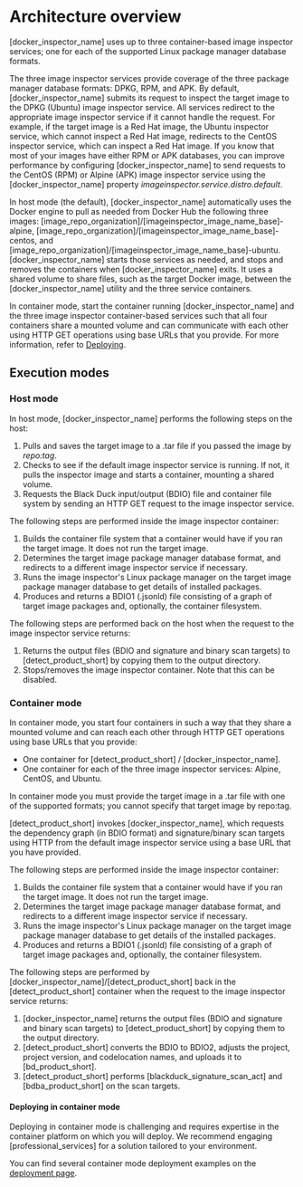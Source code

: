 # Architecture overview

[docker_inspector_name] uses up to three container-based image inspector services; 
one for each of the supported Linux package manager database formats.

The three image inspector services provide coverage of the three package manager database formats: DPKG, RPM, and APK.
By default, [docker_inspector_name] submits its request to inspect the target image to the DPKG (Ubuntu) image inspector service. All services 
redirect to the appropriate image inspector service if it cannot handle the request. For example,
if the target image is a Red Hat image, the Ubuntu inspector service, which cannot inspect a Red Hat image, 
redirects to the CentOS inspector
service, which can inspect a Red Hat image. If you know
that most of your images have either RPM or APK databases, you can improve performance by configuring
[docker_inspector_name] to send requests to the CentOS (RPM) or Alpine (APK) image inspector service using
the [docker_inspector_name] property *imageinspector.service.distro.default*.

In host mode (the default), [docker_inspector_name] automatically uses the Docker engine to pull as
needed from Docker Hub
the following three images: [image_repo_organization]/[imageinspector_image_name_base]-alpine, 
[image_repo_organization]/[imageinspector_image_name_base]-centos, and [image_repo_organization]/[imageinspector_image_name_base]-ubuntu.
[docker_inspector_name] starts those services as needed,
and stops and removes the containers when [docker_inspector_name] exits. It uses a shared volume to share files, such as the target Docker image,
between the [docker_inspector_name] utility and the three service containers.

In container mode, start the container running [docker_inspector_name] and the three image inspector container-based services such that
all four containers share a mounted volume and can communicate with each other using HTTP GET operations using base URLs that you provide.
For more information, refer to [Deploying](deployment.md).

## Execution modes

### Host mode

In host mode, [docker_inspector_name] performs the following steps on the host:

1. Pulls and saves the target image to a .tar file if you passed the image by *repo:tag*.
2. Checks to see if the default image inspector service is running. If not, it pulls the inspector image and
starts a container, mounting a shared volume.
3. Requests the Black Duck input/output (BDIO) file and container file system by sending an HTTP GET request to the image inspector service.

The following steps are performed inside the image inspector container:

1. Builds the container file system that a container would have if you ran the target image. It does not run the target image.
2. Determines the target image package manager database format, and redirects to a different image inspector service if necessary.
3. Runs the image inspector's Linux package manager on the target image package manager database to get details of
installed packages.
4. Produces and returns a BDIO1 (.jsonld) file consisting of a graph of target image packages and, optionally, the container filesystem.

The following steps are performed back on the host when the request to the image inspector service returns:

1. Returns the output files (BDIO and signature and binary scan targets) to [detect_product_short] by copying them to the output directory.
1. Stops/removes the image inspector container.  Note that this can be disabled.

### Container mode

In container mode, you start four containers in such a way that they share a mounted volume and can reach each other through HTTP GET operations using
base URLs that you provide:

* One container for [detect_product_short] / [docker_inspector_name].
* One container for each of the three image inspector services: Alpine, CentOS, and Ubuntu.

In container mode you must provide the target image in a .tar file with one of the supported formats; you cannot specify that target image by repo:tag.

[detect_product_short] invokes [docker_inspector_name], which
requests the dependency graph (in BDIO format) and signature/binary scan targets using HTTP from the default image inspector service using a 
base URL that you have provided.

The following steps are performed inside the image inspector container:

1. Builds the container file system that a container would have if you ran the target image. It does not run the target image.
1. Determines the target image package manager database format, and redirects to a different image inspector service if necessary.
1. Runs the image inspector's Linux package manager on the target image package manager database to get details of the installed packages.
1. Produces and returns a BDIO1 (.jsonld) file consisting of a graph of target image packages and, optionally, the container filesystem.

The following steps are performed by [docker_inspector_name]/[detect_product_short] back in the [detect_product_short] container when the request to the image inspector service returns:

1. [docker_inspector_name] returns the output files (BDIO and signature and binary scan targets) to [detect_product_short] by copying them to the output directory.
1. [detect_product_short] converts the BDIO to BDIO2, adjusts the project, project version, and codelocation names, and uploads it to [bd_product_short].
1. [detect_product_short] performs [blackduck_signature_scan_act] and [bdba_product_short] on the scan targets.

#### Deploying in container mode

Deploying in container mode is challenging and requires expertise in the container platform on which you will deploy.
We recommend engaging [professional_services] for a solution tailored to your environment. 

You can find several container mode deployment examples on the [deployment page](deployment.md).
